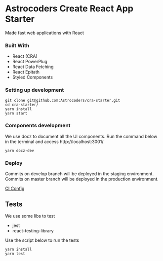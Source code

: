 # Astrocoders Create React App Starter

Made fast web applications with React

### Built With

- React (CRA)
- React PowerPlug
- React Data Fetching
- React Epitath
- Styled Components

### Setting up development

```shell
git clone git@github.com:Astrocoders/cra-starter.git
cd cra-starter/
yarn install
yarn start
```

### Components development

We use docz to document all the UI components. Run the command below in the terminal and access http://localhost:3001/

```shell
yarn docz-dev
```

### Deploy

Commits on develop branch will be deployed in the staging environment. Commits on master branch will be deployed in the production environment.

[CI Config]()

## Tests

We use some libs to test

- jest
- react-testing-library

Use the script below to run the tests

```shell
yarn install
yarn test
```
